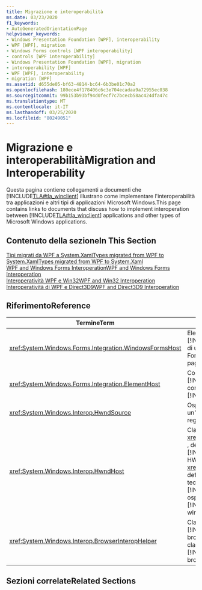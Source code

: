 ```yaml
---
title: Migrazione e interoperabilità
ms.date: 03/23/2020
f1_keywords:
- AutoGeneratedOrientationPage
helpviewer_keywords:
- Windows Presentation Foundation [WPF], interoperability
- WPF [WPF], migration
- Windows Forms controls [WPF interoperability]
- controls [WPF interoperability]
- Windows Presentation Foundation [WPF], migration
- interoperability [WPF]
- WPF [WPF], interoperability
- migration [WPF]
ms.assetid: d655de05-bf63-4814-bc64-6b3be01c70a2
ms.openlocfilehash: 180ece4f178406c6c3e704ecadaa9a72955ec038
ms.sourcegitcommit: 99b153b93bf94d0fecf7c7bcecb58ac424dfa47c
ms.translationtype: MT
ms.contentlocale: it-IT
ms.lasthandoff: 03/25/2020
ms.locfileid: "80249051"
---
```

# <a name="migration-and-interoperability"></a><span data-ttu-id="77022-102">Migrazione e interoperabilità</span><span class="sxs-lookup"><span data-stu-id="77022-102">Migration and Interoperability</span></span>

<span data-ttu-id="77022-103">Questa pagina contiene collegamenti a documenti che [!INCLUDE[TLA#tla_winclient](../../../../includes/tlasharptla-winclient-md.md)] illustrano come implementare l'interoperabilità tra applicazioni e altri tipi di applicazioni Microsoft Windows.</span><span class="sxs-lookup"><span data-stu-id="77022-103">This page contains links to documents that discuss how to implement interoperation between [!INCLUDE[TLA#tla_winclient](../../../../includes/tlasharptla-winclient-md.md)] applications and other types of Microsoft Windows applications.</span></span>

## <a name="in-this-section"></a><span data-ttu-id="77022-104">Contenuto della sezione</span><span class="sxs-lookup"><span data-stu-id="77022-104">In This Section</span></span>

<span data-ttu-id="77022-105">[Tipi migrati da WPF a System.XamlTypes migrated from WPF to System.Xaml](types-migrated-from-wpf-to-system.md)</span><span class="sxs-lookup"><span data-stu-id="77022-105">[Types migrated from WPF to System.Xaml](types-migrated-from-wpf-to-system.md)</span></span>\
<span data-ttu-id="77022-106">[WPF and Windows Forms Interoperation](wpf-and-windows-forms-interoperation.md)</span><span class="sxs-lookup"><span data-stu-id="77022-106">[WPF and Windows Forms Interoperation](wpf-and-windows-forms-interoperation.md)</span></span>\
<span data-ttu-id="77022-107">[Interoperatività WPF e Win32](wpf-and-win32-interoperation.md)</span><span class="sxs-lookup"><span data-stu-id="77022-107">[WPF and Win32 Interoperation](wpf-and-win32-interoperation.md)</span></span>\
[<span data-ttu-id="77022-108">Interoperatività di WPF e Direct3D9</span><span class="sxs-lookup"><span data-stu-id="77022-108">WPF and Direct3D9 Interoperation</span></span>](wpf-and-direct3d9-interoperation.md)

## <a name="reference"></a><span data-ttu-id="77022-109">Riferimento</span><span class="sxs-lookup"><span data-stu-id="77022-109">Reference</span></span>

| <span data-ttu-id="77022-110">Termine</span><span class="sxs-lookup"><span data-stu-id="77022-110">Term</span></span>                                                     | <span data-ttu-id="77022-111">Definizione</span><span class="sxs-lookup"><span data-stu-id="77022-111">Definition</span></span>                                                                                                                                                                                                                                                                                                                                                                                                  |
|----------------------------------------------------------|-------------------------------------------------------------------------------------------------------------------------------------------------------------------------------------------------------------------------------------------------------------------------------------------------------------------------------------------------------------------------------------------------------------|
| <xref:System.Windows.Forms.Integration.WindowsFormsHost> | <span data-ttu-id="77022-112">Elemento che è possibile utilizzare per ospitare un controllo [!INCLUDE[TLA2#tla_winclient](../../../../includes/tla2sharptla-winclient-md.md)] Windows Form come elemento di una pagina.</span><span class="sxs-lookup"><span data-stu-id="77022-112">An element that you can use to host a Windows Forms control as an element of a [!INCLUDE[TLA2#tla_winclient](../../../../includes/tla2sharptla-winclient-md.md)] page.</span></span>                                                                                                                                                                                                                                      |
| <xref:System.Windows.Forms.Integration.ElementHost>      | <span data-ttu-id="77022-113">Controllo Windows Form che è possibile [!INCLUDE[TLA#tla_winclient](../../../../includes/tlasharptla-winclient-md.md)] utilizzare per ospitare un controllo.</span><span class="sxs-lookup"><span data-stu-id="77022-113">A Windows Forms control that you can use to host a [!INCLUDE[TLA#tla_winclient](../../../../includes/tlasharptla-winclient-md.md)] control.</span></span>                                                                                                                                                                                                                                                                 |
| <xref:System.Windows.Interop.HwndSource>                 | <span data-ttu-id="77022-114">Ospita [!INCLUDE[TLA2#tla_winclient](../../../../includes/tla2sharptla-winclient-md.md)] un'area all'interno di un'applicazione Win32.</span><span class="sxs-lookup"><span data-stu-id="77022-114">Hosts a [!INCLUDE[TLA2#tla_winclient](../../../../includes/tla2sharptla-winclient-md.md)] region within a Win32 application.</span></span>                                                                                                                                                                                                                                                                                |
| <xref:System.Windows.Interop.HwndHost>                   | <span data-ttu-id="77022-115">Classe base <xref:System.Windows.Forms.Integration.WindowsFormsHost>per , definisce alcune funzionalità di base utilizzate da [!INCLUDE[TLA2#tla_winclient](../../../../includes/tla2sharptla-winclient-md.md)] tutte le tecnologie basate su HWND quando sono ospitate da un'applicazione.</span><span class="sxs-lookup"><span data-stu-id="77022-115">Base class for <xref:System.Windows.Forms.Integration.WindowsFormsHost>, defines some basic functionality that all HWND-based technologies use when hosted by a [!INCLUDE[TLA2#tla_winclient](../../../../includes/tla2sharptla-winclient-md.md)] application.</span></span> <span data-ttu-id="77022-116">Sottoclasse per ospitare una finestra Win32 all'interno di un'applicazione. [!INCLUDE[TLA2#tla_winclient](../../../../includes/tla2sharptla-winclient-md.md)]</span><span class="sxs-lookup"><span data-stu-id="77022-116">Subclass this to host a Win32 window within a [!INCLUDE[TLA2#tla_winclient](../../../../includes/tla2sharptla-winclient-md.md)] application.</span></span> |
| <xref:System.Windows.Interop.BrowserInteropHelper>       | <span data-ttu-id="77022-117">Classe helper per la segnalazione delle [!INCLUDE[TLA2#tla_winclient](../../../../includes/tla2sharptla-winclient-md.md)] condizioni dell'ambiente browser per un'applicazione ospitata da un browser.</span><span class="sxs-lookup"><span data-stu-id="77022-117">A helper class for reporting conditions of the browser environment for a [!INCLUDE[TLA2#tla_winclient](../../../../includes/tla2sharptla-winclient-md.md)] application that is hosted by a browser.</span></span>                                                                                                                                                                                                         |

## <a name="related-sections"></a><span data-ttu-id="77022-118">Sezioni correlate</span><span class="sxs-lookup"><span data-stu-id="77022-118">Related Sections</span></span>
